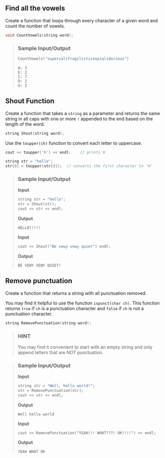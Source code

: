## Find all the vowels

Create a function that loops through every character of a given word and 
count the number of vowels.

```c++
void CountVowels(string word);
```

> ### Sample Input/Output
> 
> ```c++
> CountVowels("supercalifragilisticexpialidocious")
> ```
> ```
> A: 3
> E: 2
> I: 7
> O: 2
> U: 2
> ```

## Shout Function


Create a function that takes a `string` as a parameter and returns the same 
string in all caps with one or more `!` appended to the end based on the 
length of the word. 

```c++
string Shout(string word);
```

Use the `toupper(ch)` function to convert each letter to uppercase.
```c++
cout << toupper('h') << endl;    // prints H

string str = "hello";
str[0] = toupper(str[0]);  // converts the first character to 'H'
```

> ### Sample Input/Output
>
> **Input**
> ```c++
> string str = "hello";
> str = Shout(str);
> cout << str << endl;
> ```
> 
> **Output**
> ```
> HELLO!!!!!
> ```
>
> 
> **Input**
> ```c++
> cout << Shout("Be vewy vewy quiet") endl;
> ```
> **Output**
> ```
> BE VEWY VEWY QUIET!
> ```

## Remove punctuation

Create a function that returns a string with all punctuation removed.

You may find it helpful to use the function `ispunct(char ch)`.  This 
function returns `true` if `ch` is a punctuation character and `false` if 
`ch` is not a punctuation character.

```c++
string RemovePunctuation(string word);
```

> ### HINT
> You may find it convenient to start with an empty string and only append 
> letters that are *NOT* punctuation.

> ### Sample Input/Output
>
> **Input**
> ```c++
> string str = "Well, hello world!";
> str = RemovePunctuation(str);
> cout << str << endl;
> ```
>
> **Output**
> ```
> Well hello world
> ```
>
>
> **Input**
> ```c++<
> cout << RemovePunctuation("YEAH!!! WHAT???! OK!!!!") << endl;
> ```
> **Output**
> ```
> YEAH WHAT OK
> ```

